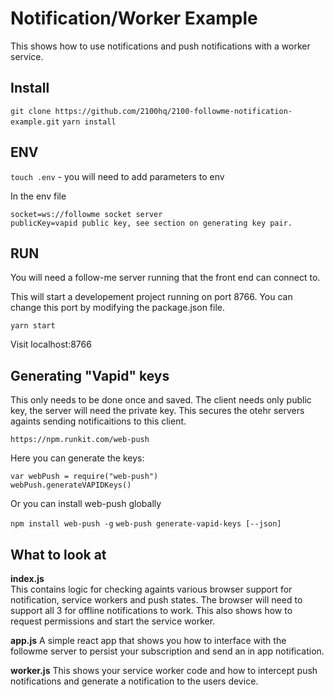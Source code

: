 # Notification/Worker Example
This shows how to use notifications and push notifications with a worker service.

## Install
`git clone https://github.com/2100hq/2100-followme-notification-example.git`
`yarn install`

## ENV
`touch .env` - you will need to add parameters to env

In the env file

```
socket=ws://followme socket server
publicKey=vapid public key, see section on generating key pair. 
```

## RUN
You will need a follow-me server running that the front end can connect to.

This will start a developement project running on port 8766. You can change this port
by modifying the package.json file. 

`yarn start`

Visit localhost:8766

## Generating "Vapid" keys
This only needs to be done once and saved. The client needs only public key, the server
will need the private key. This secures the otehr servers againts sending notificaitions
to this client. 

`https://npm.runkit.com/web-push`

Here you can generate the keys:
```
var webPush = require("web-push")
webPush.generateVAPIDKeys()
```

Or you can install web-push globally

`npm install web-push -g`
`web-push generate-vapid-keys [--json]`



## What to look at

**index.js**   
This contains logic for checking againts various browser support for notification, service workers 
and push states. The browser will need to support all 3 for offline notifications to work. 
This also shows how to request permissions and start the service worker. 

**app.js**
A simple react app that shows you how to interface with the followme server to persist your
subscription and send an in app notification. 

**worker.js**
This shows your service worker code and how to intercept push notifications and generate
a notification to the users device.



